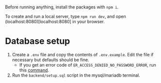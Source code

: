 Before running anything, install the packages with `npm i`.

To create and run a local server, type `npm run dev`, and open (localhost:8080)[localhost:8080] in your browser.

# Database setup
1. Create a `.env` file and copy the contents of `.env.example`. Edit the file if necessary but defaults should be fine.
    * If you get an error code of `ER_ACCESS_DENIED_NO_PASSWORD_ERROR`, run this [command](https://stackoverflow.com/a/46908573).
2. Run the `backend/setup.sql` script in the mysql/mariadb terminal.

